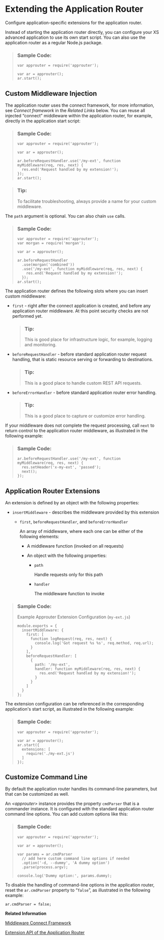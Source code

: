 <!-- loio9d29c387473a4627b127c5b8d09ef234 -->

# Extending the Application Router

Configure application-specific extensions for the application router.



Instead of starting the application router directly, you can configure your XS advanced application to use its own start script. You can also use the application router as a regular Node.js package.

> ### Sample Code:  
> ```
> var approuter = require('approuter');
> 
> var ar = approuter();
> ar.start();
> ```



## Custom Middleware Injection

The application router uses the connect framework, for more information, see *Connect framework* in the *Related Links* below. You can reuse all injected “connect” middleware within the application router, for example, directly in the application start script:

> ### Sample Code:  
> ```
> var approuter = require('approuter');
> 
> var ar = approuter();
> 
> ar.beforeRequestHandler.use('/my-ext', function myMiddleware(req, res, next) {
>   res.end('Request handled by my extension!');
> });
> ar.start();
> ```

> ### Tip:  
> To facilitate troubleshooting, always provide a name for your custom middleware.

The `path` argument is optional. You can also chain `use` calls.

> ### Sample Code:  
> ```
> var approuter = require('approuter');
> var morgan = require('morgan');
> 
> var ar = approuter();
> 
> ar.beforeRequestHandler
>   .use(morgan('combined'))
>   .use('/my-ext', function myMiddleware(req, res, next) {
>     res.end('Request handled by my extension!');
>   });
> ar.start();
> ```

The application router defines the following slots where you can insert custom middleware:

-   `first` - right after the connect application is created, and before any application router middleware. At this point security checks are not performed yet.

    > ### Tip:  
    > This is good place for infrastructure logic, for example, logging and monitoring.

-   `beforeRequestHandler` - before standard application router request handling, that is static resource serving or forwarding to destinations.

    > ### Tip:  
    > This is a good place to handle custom REST API requests.

-   `beforeErrorHandler` - before standard application router error handling.

    > ### Tip:  
    > This is a good place to capture or customize error handling.


If your middleware does not complete the request processing, call `next` to return control to the application router middleware, as illustrated in the following example:

> ### Sample Code:  
> ```
> ar.beforeRequestHandler.use('/my-ext', function myMiddleware(req, res, next) {
>   res.setHeader('x-my-ext', 'passed');
>   next();
> });
> ```



## Application Router Extensions

An extension is defined by an object with the following properties:

-   `insertMiddleware` - describes the middleware provided by this extension

    -   `first`, `beforeRequestHandler`, and `beforeErrorHandler`

        An array of middleware, where each one can be either of the following elements:

        -   A middleware function \(invoked on all requests\)

        -   An object with the following properties:

            -   `path`

                Handle requests only for this path

            -   `handler`

                The middleware function to invoke





> ### Sample Code:  
> Example Approuter Extension Configuration \(`my-ext.js`\)
> 
> ```
> module.exports = {
>   insertMiddleware: {
>     first: [
>       function logRequest(req, res, next) {
>         console.log('Got request %s %s', req.method, req.url);
>       }
>     ],
>     beforeRequestHandler: [
>       {
>         path: '/my-ext',
>         handler: function myMiddleware(req, res, next) {
>           res.end('Request handled by my extension!');
>         }
>       }
>     ]
>   }
> };
> ```

The extension configuration can be referenced in the corresponding application's start script, as illustrated in the following example:

> ### Sample Code:  
> ```
> var approuter = require('approuter');
> 
> var ar = approuter();
> ar.start({
>   extensions: [
>     require('./my-ext.js')
>   ]
> });
> ```



## Customize Command Line

By default the application router handles its command-line parameters, but that can be customized as well.

An *<approuter\>* instance provides the property `cmdParser` that is a commander instance. It is configured with the standard application router command line options. You can add custom options like this:

> ### Sample Code:  
> ```
> var approuter = require('approuter');
> 
> var ar = approuter();
> 
> var params = ar.cmdParser
>   // add here custom command line options if needed
>   .option('-d, --dummy', 'A dummy option')
>   .parse(process.argv);
> 
> console.log('Dummy option:', params.dummy);
> ```

To disable the handling of command-line options in the application router, reset the `ar.cmdParser` property to “`false`”, as illustrated in the following example:

```
ar.cmdParser = false;
```

**Related Information**  


[Middleware Connect Framework](https://github.com/senchalabs/connect)

[Extension API of the Application Router](extension-api-of-the-application-router-a36f409.md "A detailed list of the features and functions provided by the application router extension API.")

